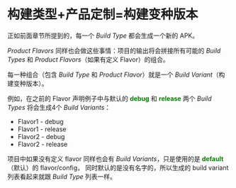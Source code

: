 # 构建类型+产品定制=构建变种版本

正如前面章节所提到的，每一个 *Build Type* 都会生成一个新的 APK。

*Product Flavors* 同样也会做这些事情：项目的输出将会拼接所有可能的 *Build Types* 和 *Product Flavors*（如果有定义 Flavor）的组合。

每一种组合（包含 *Build Type* 和 *Product Flavor*）就是一个 *Build Variant*（构建变种版本）。

例如，在之前的 Flavor 声明例子中与默认的 **<font color='green'>debug</font>** 和 **<font color='green'>release</font>** 两个 *Build Types*  将会生成4个 *Build Variants*：

* Flavor1 - debug
* Flavor1 - release
* Flavor2 - debug
* Flavor2 - release

项目中如果没有定义 flavor 同样也会有 *Build Variants*，只是使用的是 **<font color='green'>default</font>** （默认）的 flavor/config， 同时默认的是没有名字的，所以生成的 build variant 列表看起来就跟 *Build Type* 列表一样。